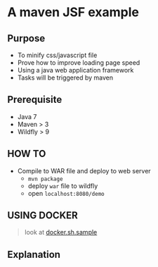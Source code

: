 # A maven JSF example

## Purpose
* To minify css/javascript file
* Prove how to improve loading page speed
* Using a java web application framework
* Tasks will be triggered by maven

## Prerequisite
* Java 7
* Maven > 3
* Wildfly > 9

## HOW TO
* Compile to WAR file and deploy to web server
  * `mvn package`
  * deploy `war` file to wildfly
  * open `localhost:8080/demo`

## USING DOCKER
> look at [docker.sh.sample](docker.sh.sample)

## Explanation


